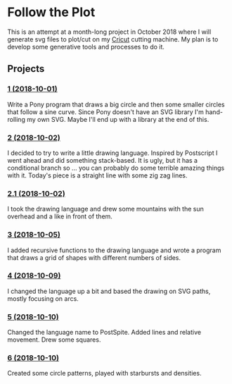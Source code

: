 # Follow the Plot

This is an attempt at a month-long project in October 2018 where I
will generate svg files to plot/cut on
my [Cricut](https://home.cricut.com/) cutting machine. My plan is to
develop some generative tools and processes to do it.

## Projects

### [1 (2018-10-01)](1)

Write a Pony program that draws a big circle and then some smaller
circles that follow a sine curve. Since Pony doesn't have an SVG
library I'm hand-rolling my own SVG. Maybe I'll end up with a library
at the end of this.

### [2 (2018-10-02)](2)

I decided to try to write a little drawing language. Inspired by
Postscript I went ahead and did something stack-based. It is ugly, but
it has a conditional branch so ... you can probably do some terrible
amazing things with it. Today's piece is a straight line with some zig
zag lines.

### [2.1 (2018-10-02)](2.1)

I took the drawing language and drew some mountains with the sun
overhead and a like in front of them.

### [3 (2018-10-05)](3)

I added recursive functions to the drawing language and wrote a
program that draws a grid of shapes with different numbers of sides.

### [4 (2018-10-09)](4)

I changed the language up a bit and based the drawing on SVG paths,
mostly focusing on arcs.

### [5 (2018-10-10)](5)

Changed the language name to PostSpite. Added lines and relative
movement. Drew some squares.

### [6 (2018-10-10)](6)

Created some circle patterns, played with starbursts and densities.
